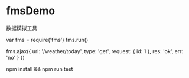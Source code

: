 # fmsDemo
数据模拟工具


<!--fms.js-->
var fms = require('fms')
fms.run()

fms.ajax({
    url: '/weather/today',
    type: 'get',
    request: {
        id: 1
    },
      res: 'ok',
      err: 'no'
    }
})
<!---->



npm install && npm run test
